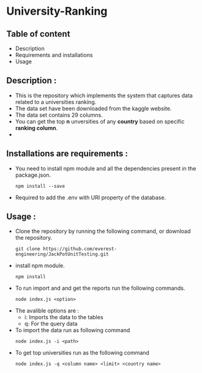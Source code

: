 # University-Ranking

## Table of content 
- Description
- Requirements and installations
- Usage
## Description :
- This is the repository which implements the system that captures data related to a universities ranking.
- The data set have been downloaded from the kaggle website.
- The data set contains 29 columns.
- You can get the top **n** unversities of any **country** based on specific **ranking column**.
-  
## Installations are requirements :
- You need to install npm module and all the dependencies present in the package.json.
  ```
  npm install --save
  ```
- Required to add the .env with URI property of the database.
  
## Usage :

- Clone the repository by running the following command, or download the repository.
  ```
  git clone https://github.com/everest-engineering/JackPotUnitTesting.git
  ```
- install npm module.
  ```
  npm install
  ```
- To run import and and get the reports run the following commands.
  ```
  node index.js <option>
  ```
- The avalible options are :
  - i: Imports the data to the tables
  - q: For the query data 
- To import the data  run as following command
  ```
  node index.js -i <path>
  ```
- To get top universities run as the following command
   ```
  node index.js -q <column name> <limit> <country name>
  ```
